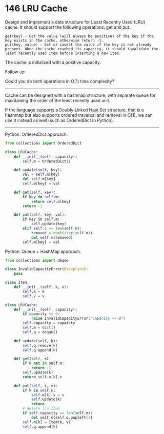 146 LRU Cache
=============

Design and implement a data structure for Least Recently Used (LRU) cache. It should support the following operations: get and put.

```
get(key) - Get the value (will always be positive) of the key if the key exists in the cache, otherwise return -1.
put(key, value) - Set or insert the value if the key is not already present. When the cache reached its capacity, it should invalidate the least recently used item before inserting a new item.
```

The cache is initialized with a positive capacity.

Follow up:

Could you do both operations in O(1) time complexity?

---

Cache can be designed with a hashmap structure, with separate queue for
maintaining the order of the least recently used unit.

If the language supports a Doubly Linked Hast Set structure, that is a hashmap
but also supports ordered traversal and removal in O(1), we can use it instead
as well (such as OrderedDict in Python).

---

Python: OrderedDict approach.

```python
from collections import OrderedDict

class LRUCache:
    def __init__(self, capacity):
        self.m = OrderedDict()

    def update(self, key):
        val = self.m[key]
        del self.m[key]
        self.m[key] = val

    def get(self, key):
        if key in self.m:
            return self.m[key]
        return -1

    def put(self, key, val):
        if key in self.m:
            self.update(key)
        elif self.c == len(self.m):
            removed = next(iter(self.m))
            del self.m[removed]
        self.m[key] = val
```

Python: Queue + HashMap approach.

```python
from collections import deque

class InvalidCapacityError(Exception):
    pass

class Item:
    def __init__(self, k, v):
        self.k = k
        self.v = v

class LRUCache:
    def __init__(self, capacity):
        if capacity <= 0:
            raise InvalidCapacityError("Capacity <= 0")
        self.capacity = capaicty
        self.m = dict()
        self.q = deque()

    def update(self, k):
        self.q.remove(k)
        self.q.append(k)

    def get(self, k):
        if k not in self.m:
            return -1
        self.update(k)
        return self.m[k].v

    def put(self, k, v):
        if k in self.m:
            self.m[k].v = v
            self.update(k)
            return
        # delete lru item
        if self.capacity == len(self.m):
            del self.m[self.q.popleft()]
        self.m[k] = Item(k, v) 
        self.q.append(k)
```

